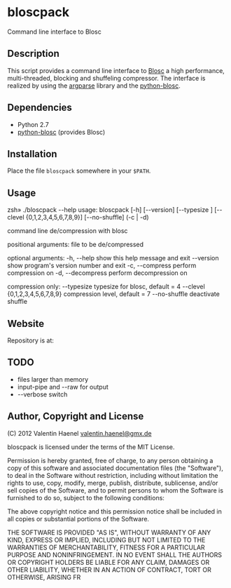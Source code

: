 # bloscpack

Command line interface to Blosc

## Description

This script provides a command line interface to
[Blosc](http://blosc.pytables.org/trac) a high performance, multi-threaded,
blocking and shuffeling compressor. The interface is realized by using the
[argparse](http://docs.python.org/dev/library/argparse.html) library
and the [python-blosc](https://github.com/FrancescAlted/python-blosc).

## Dependencies

* Python 2.7
* [python-blosc](https://github.com/FrancescAlted/python-blosc) (provides Blosc)

## Installation

Place the file ``bloscpack`` somewhere in your ``$PATH``.

## Usage

zsh» ./bloscpack --help
usage: bloscpack [-h] [--version] [--typesize <size>]
                 [--clevel {0,1,2,3,4,5,6,7,8,9}] [--no-shuffle] (-c | -d)
                 <file>

command line de/compression with blosc

positional arguments:
  <file>                file to be de/compressed

optional arguments:
  -h, --help            show this help message and exit
  --version             show program's version number and exit
  -c, --compress        perform compression on <file>
  -d, --decompress      perform decompression on <file>

compression only:
  --typesize <size>     typesize for blosc, default = 4
  --clevel {0,1,2,3,4,5,6,7,8,9}
                        compression level, default = 7
  --no-shuffle          deactivate shuffle

## Website

Repository is at: 

## TODO

* files larger than memory
* input-pipe and --raw for output
* --verbose switch

## Author, Copyright and License

(C) 2012 Valentin Haenel <valentin.haenel@gmx.de>

bloscpack is licensed under the terms of the MIT License.

Permission is hereby granted, free of charge, to any person obtaining a copy of
this software and associated documentation files (the "Software"), to deal in
the Software without restriction, including without limitation the rights to
use, copy, modify, merge, publish, distribute, sublicense, and/or sell copies
of the Software, and to permit persons to whom the Software is furnished to do
so, subject to the following conditions:

The above copyright notice and this permission notice shall be included in all
copies or substantial portions of the Software.

THE SOFTWARE IS PROVIDED "AS IS", WITHOUT WARRANTY OF ANY KIND, EXPRESS OR
IMPLIED, INCLUDING BUT NOT LIMITED TO THE WARRANTIES OF MERCHANTABILITY,
FITNESS FOR A PARTICULAR PURPOSE AND NONINFRINGEMENT. IN NO EVENT SHALL THE
AUTHORS OR COPYRIGHT HOLDERS BE LIABLE FOR ANY CLAIM, DAMAGES OR OTHER
LIABILITY, WHETHER IN AN ACTION OF CONTRACT, TORT OR OTHERWISE, ARISING FR
